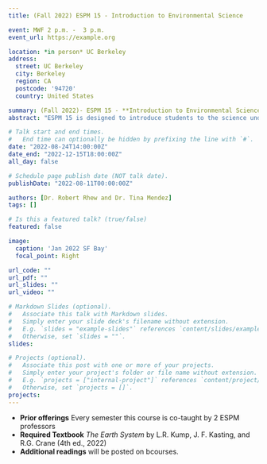 ```yaml
---
title: (Fall 2022) ESPM 15 - Introduction to Environmental Science 

event: MWF 2 p.m. -  3 p.m.
event_url: https://example.org

location: *in person* UC Berkeley
address:
  street: UC Berkeley
  city: Berkeley
  region: CA
  postcode: '94720'
  country: United States

summary: (Fall 2022)- ESPM 15 - **Introduction to Environmental Science**
abstract: "ESPM 15 is designed to introduce students to the science underlying biological and physical environmental problems, focusing on water and air quality, global change, water supply, solid waste, introduced and endangered species, and preservation of ecosystems."

# Talk start and end times.
#   End time can optionally be hidden by prefixing the line with `#`.
date: "2022-08-24T14:00:00Z"
date_end: "2022-12-15T18:00:00Z"
all_day: false

# Schedule page publish date (NOT talk date).
publishDate: "2022-08-11T00:00:00Z"

authors: [Dr. Robert Rhew and Dr. Tina Mendez]
tags: []

# Is this a featured talk? (true/false)
featured: false

image:
  caption: 'Jan 2022 SF Bay'
  focal_point: Right

url_code: ""
url_pdf: ""
url_slides: ""
url_video: ""

# Markdown Slides (optional).
#   Associate this talk with Markdown slides.
#   Simply enter your slide deck's filename without extension.
#   E.g. `slides = "example-slides"` references `content/slides/example-slides.md`.
#   Otherwise, set `slides = ""`.
slides:

# Projects (optional).
#   Associate this post with one or more of your projects.
#   Simply enter your project's folder or file name without extension.
#   E.g. `projects = ["internal-project"]` references `content/project/deep-learning/index.md`.
#   Otherwise, set `projects = []`.
projects:
---
```


- **Prior offerings** Every semester this course is co-taught by 2 ESPM professors
- **Required Textbook** *The Earth System* by L.R. Kump, J. F. Kasting, and R.G. Crane (4th ed., 2022)  
- **Additional readings** will be posted on bcourses.
